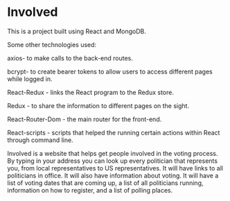 # Involved

This is a project built using React and MongoDB.

Some other technologies used:

axios- to make calls to the back-end routes.

bcrypt- to create bearer tokens to allow users to access different pages while logged in.

React-Redux - links the React program to the Redux store.

Redux - to share the information to different pages on the sight.

React-Router-Dom -  the main router for the front-end.

React-scripts - scripts that helped the running certain actions within React through command line.


Involved is a website that helps get people involved in the voting process.  By typing in your address you can look up every politician that represents you, from local representatives to US representatives. It will have links to all politicians in office.  It will also have information about voting.  It will have a list of voting dates that are coming up, a list of all politicians running, information on how to register, and a list of polling places. 
